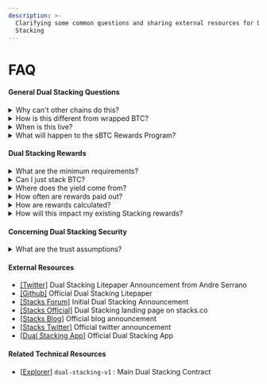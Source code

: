 ```yaml
---
description: >-
  Clarifying some common questions and sharing external resources for Dual
  Stacking
---
```


# FAQ

#### General Dual Stacking Questions

<details>

<summary>Why can't other chains do this?</summary>

Other blockchains pay rewards in what they can mint (ETH, SOL, etc.). They have no mechanism to channel real Bitcoin.

Stacks has Proof of Transfer (PoX): Consensus mechanism that channels Bitcoin from miners to network participants. Operational since 2021. Over 4,000 BTC moved through PoX to date. This architectural difference makes Bitcoin earning Bitcoin rewards possible.

</details>

<details>

<summary>How is this different from wrapped BTC?</summary>

Rewards are paid in sBTC, redeemable for Bitcoin at any time and actual Bitcoin through PoX consensus, not platform tokens.

</details>

<details>

<summary>When is this live?</summary>

sBTC has been operational since December 2024. Dual Stacking launches November 2025.

{% hint style="info" %}
Coinciding with the Dual Stacking launch, the existing sBTC Rewards Program will sunset on October 31, 2024.
{% endhint %}

</details>

<details>

<summary>What will happen to the sBTC Rewards Program?</summary>

Coinciding with the Dual Stacking launch, the existing sBTC Rewards Program will sunset on October 31, 2024. But don’t worry, you can earn even more sBTC with Dual Stacking - a new way to stack both STX and sBTC to create stronger alignment between Bitcoin capital and the Stacks network.

**Key Dates to be aware of:**

Oct 30: Dual Stacking launches and you can enroll to start earning&#x20;

Nov 4: sBTC Rewards Program ends and final rewards distributed&#x20;

Nov 5: First Dual Stacking rewards cycle begins

Nov 20 (estimated): First Dual Stacking rewards cycle ends, rewards distributed\


</details>

#### Dual Stacking Rewards

<details>

<summary>What are the minimum requirements?</summary>

The minimum to mint sBTC via the sBTC Bridge app is currently at 0.001 BTC (100,000 sats).

The minimum to enroll in Dual Stacking with your minted sBTC will be 0.0001 sBTC (10,000 sats).

Stacking STX is done normally through stacking pools, so no minimum. The Dual Stacking web app will auto-detect if a user is currently stacking STX.

</details>

<details>

<summary>Can I just stack BTC?</summary>

Yes, if you lock BTC only, you still earn base rewards. No STX required to participate.

</details>

<details>

<summary>Where does the yield come from?</summary>

Stacks is the only blockchain with Proof of Transfer—a consensus mechanism that channels BTC from miners to participants who secure the network by Stacking STX. At launch, Dual Stacking rewards will come from Stacks entities who volunteer their Stacking rewards (earned via Proof of Transfer) to Dual Stacking participants as sBTC.

</details>

<details>

<summary>How often are rewards paid out?</summary>

Rewards are paid out roughly every 2 weeks in line with PoX stacking cycles, with the first cycle beginning on November 5, 2025.

</details>

<details>

<summary>How are rewards calculated?</summary>

A Dual Stacking calculator is available in-app to help estimate your annual rewards based on the ratio of BTC/STX you are stacking. The system uses a square-root reward curve that creates diminishing returns, meaning your first STX paired with BTC has the biggest impact on your rewards, while additional STX continues to help at a decreasing rate. Review the [Dual Stacking Litepaper](https://github.com/stx-labs/papers/blob/main/Dual%20Stacking%20Litepaper.pdf) for more details.

</details>

<details>

<summary>How will this impact my existing Stacking rewards?</summary>

Dual Stacking does not modify PoX consensus, meaning there is no direct change to native Stacking rewards. No action is required to continue natively Stacking. Dual Stacking may indirectly impact stacking rewards by increasing more stacking participation overall.

</details>

#### Concerning Dual Stacking Security

<details>

<summary>What are the trust assumptions?</summary>

Dual Stacking operates as a transparent smart contract on the Stacks network. sBTC bridge operations are secured by a federation of [reputable signers](https://www.stacks.co/sbtc), with a 70% threshold of signer approval required for any transaction. No single entity can move funds unilaterally.

</details>

#### External Resources

* [\[Twitter\]](https://x.com/andrerserrano/status/1977845457226178757) Dual Stacking Litepaper Announcement from Andre Serrano
* [\[Github\]](https://github.com/stx-labs/papers/blob/main/Dual%20Stacking%20Litepaper.pdf) Official Dual Stacking Litepaper
* [\[Stacks Forum\]](https://forum.stacks.org/t/stacks-economic-model-unlocking-bitcoin-capital-long-term-growth/18035#dual-stacking-aligning-btc-and-stx-incentives-3) Initial Dual Stacking Announcement
* [\[Stacks Official\]](https://www.stacks.co/dual-stacking) Dual Stacking landing page on stacks.co
* \[[Stacks Blog](https://www.stacks.co/blog/dual-stacking-launches-on-stacks)] Official blog announcement
* \[[Stacks Twitter](https://x.com/Stacks/status/1983900168954286342)] Official twitter announcement
* \[[Dual Stacking App](https://app.stacks.co/)] Official Dual Stacking App

#### Related Technical Resources

* [\[Explorer\]](https://explorer.hiro.so/txid/SP1HFCRKEJ8BYW4D0E3FAWHFDX8A25PPAA83HWWZ9.dual-stacking-v1?chain=mainnet) `dual-stacking-v1` : Main Dual Stacking Contract
